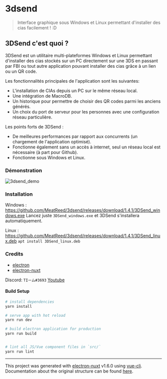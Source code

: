 # 3dsend

> Interface graphique sous Windows et Linux permettant d'installer des cias facilement ! :D

## 3DSend c'est quoi ?
3DSend est un utilitaire multi-plateformes Windows et Linux permettant d'installer des cias stockés sur un PC directement sur une 3DS en passant par FBI ou tout autre application pouvant installer des cias grâce à un lien ou un QR code.

Les fonctionnalités principales de l'application sont les suivantes:
- L'installation de CIAs depuis un PC sur le même réseau local.
- Une intégration de MacroDB.
- Un historique pour permettre de choisir des QR codes parmi les anciens générés.
- Un choix du port de serveur pour les personnes avec une configuration réseau particulière.

Les points forts de 3DSend :
- De meilleures performances par rapport aux concurrents (un chargement de l'application optimisé).
- Fonctionne également sans un accès à internet, seul un réseau local est nécessaire (à part pour Github).
- Fonctionne sous Windows et Linux.

### Démonstration
![3dsend_demo](https://i.imgur.com/aeOsOlS.gif)

### Installation
Windows : https://github.com/MeatReed/3dsend/releases/download/1.4.1/3DSend_windows.exe
Lancez juste `3DSend_windows.exe` et 3DSend s'installera automatiquement.

Linux : https://github.com/MeatReed/3dsend/releases/download/1.4.1/3DSend_linux.deb
`apt install 3DSend_linux.deb`

### Credits

* [electron](https://www.electronjs.org/)
* [electron-nuxt](https://github.com/michalzaq12/electron-nuxt)

Discord: `TIーム#3693`
[Youtube](https://www.youtube.com/channel/UCxcgIQ08IewI19Q_eiJxKRA)

#### Build Setup

``` bash
# install dependencies
yarn install

# serve app with hot reload
yarn run dev

# build electron application for production
yarn run build


# lint all JS/Vue component files in `src/`
yarn run lint

```

---

This project was generated with [electron-nuxt](https://github.com/michalzaq12/electron-nuxt) v1.6.0 using [vue-cli](https://github.com/vuejs/vue-cli). Documentation about the original structure can be found [here](https://github.com/michalzaq12/electron-nuxt/blob/master/README.md).
